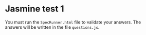 # Jasmine test 1

You must run the `SpecRunner.html` file to validate your answers.
The answers will be written in the file `questions.js`.
